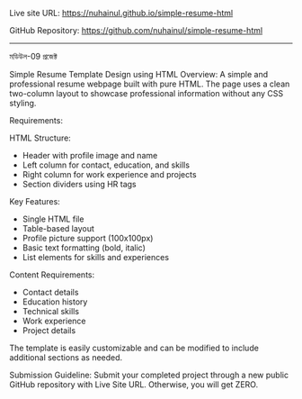 Live site URL:  https://nuhainul.github.io/simple-resume-html 

GitHub Repository: https://github.com/nuhainul/simple-resume-html



<hr>

মডিউল-09 প্রজেক্ট

Simple Resume Template Design using HTML
Overview:
A simple and professional resume webpage built with pure HTML. The page uses a clean two-column layout to showcase professional information without any CSS styling.

Requirements:

HTML Structure:
- Header with profile image and name
- Left column for contact, education, and skills
- Right column for work experience and projects
- Section dividers using HR tags



Key Features:
- Single HTML file
- Table-based layout
- Profile picture support (100x100px)
- Basic text formatting (bold, italic)
- List elements for skills and experiences


Content Requirements:
- Contact details
- Education history
- Technical skills
- Work experience
- Project details

The template is easily customizable and can be modified to include additional sections as needed.

Submission Guideline: 
Submit your completed project through a new public GitHub repository with Live Site URL. Otherwise, you will get ZERO.
